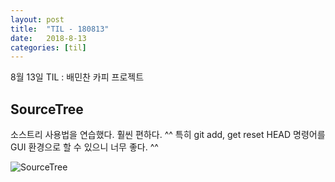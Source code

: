 ```yaml
---
layout: post
title:  "TIL - 180813"
date:   2018-8-13
categories: [til]
---
```


8월 13일 TIL : 배민찬 카피 프로젝트

## SourceTree

소스트리 사용법을 연습했다. 훨씬 편하다. ^^ 특히 git add, get reset HEAD 명령어를 GUI 환경으로 할 수 있으니 너무 좋다. ^^

![SourceTree](https://confluence.atlassian.com/get-started-with-sourcetree/files/847359094/946039150/1/1519833910087/sourcetree_account.png)
